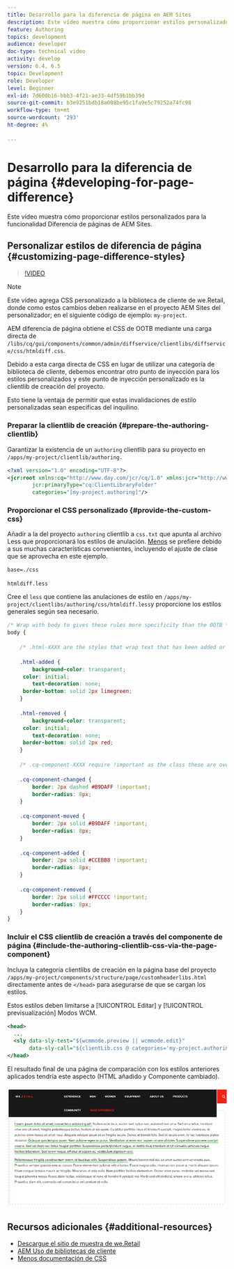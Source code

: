 ```yaml
---
title: Desarrollo para la diferencia de página en AEM Sites
description: Este vídeo muestra cómo proporcionar estilos personalizados para la funcionalidad Diferencia de páginas de AEM Sites.
feature: Authoring
topics: development
audience: developer
doc-type: technical video
activity: develop
version: 6.4, 6.5
topic: Development
role: Developer
level: Beginner
exl-id: 7d600b16-bbb3-4f21-ae33-4df59b1bb39d
source-git-commit: b3e9251bdb18a008be95c1fa9e5c79252a74fc98
workflow-type: tm+mt
source-wordcount: '293'
ht-degree: 4%

---
```


# Desarrollo para la diferencia de página {#developing-for-page-difference}

Este vídeo muestra cómo proporcionar estilos personalizados para la funcionalidad Diferencia de páginas de AEM Sites.

## Personalizar estilos de diferencia de página {#customizing-page-difference-styles}

>[!VIDEO](https://video.tv.adobe.com/v/18871?quality=12&learn=on)

>[!NOTE]
>
>Este vídeo agrega CSS personalizado a la biblioteca de cliente de we.Retail, donde como estos cambios deben realizarse en el proyecto AEM Sites del personalizador; en el siguiente código de ejemplo: `my-project`.

AEM diferencia de página obtiene el CSS de OOTB mediante una carga directa de `/libs/cq/gui/components/common/admin/diffservice/clientlibs/diffservice/css/htmldiff.css`.

Debido a esta carga directa de CSS en lugar de utilizar una categoría de biblioteca de cliente, debemos encontrar otro punto de inyección para los estilos personalizados y este punto de inyección personalizado es la clientlib de creación del proyecto.

Esto tiene la ventaja de permitir que estas invalidaciones de estilo personalizadas sean específicas del inquilino.

### Preparar la clientlib de creación {#prepare-the-authoring-clientlib}

Garantizar la existencia de un `authoring` clientlib para su proyecto en `/apps/my-project/clientlib/authoring.`

```xml
<?xml version="1.0" encoding="UTF-8"?>
<jcr:root xmlns:cq="http://www.day.com/jcr/cq/1.0" xmlns:jcr="http://www.jcp.org/jcr/1.0"
        jcr:primaryType="cq:ClientLibraryFolder"
        categories="[my-project.authoring]"/>
```

### Proporcionar el CSS personalizado {#provide-the-custom-css}

Añadir a la del proyecto `authoring` clientlib a `css.txt` que apunta al archivo Less que proporcionará los estilos de anulación. [Menos](https://lesscss.org/) se prefiere debido a sus muchas características convenientes, incluyendo el ajuste de clase que se aprovecha en este ejemplo.

```shell
base=./css

htmldiff.less
```

Cree el `less` que contiene las anulaciones de estilo en `/apps/my-project/clientlibs/authoring/css/htmldiff.less`y proporcione los estilos generales según sea necesario.

```css
/* Wrap with body to gives these rules more specificity than the OOTB */
body {

    /* .html-XXXX are the styles that wrap text that has been added or removed */

    .html-added {
        background-color: transparent;
     color: initial;
        text-decoration: none;
     border-bottom: solid 2px limegreen;
    }

    .html-removed {
        background-color: transparent;
     color: initial;
        text-decoration: none;
     border-bottom: solid 2px red;
    }

    /* .cq-component-XXXX require !important as the class these are overriding uses it. */

    .cq-component-changed {
        border: 2px dashed #B9DAFF !important;
        border-radius: 8px;
    }
    
    .cq-component-moved {
        border: 2px solid #B9DAFF !important;
        border-radius: 8px;
    }

    .cq-component-added {
        border: 2px solid #CCEBB8 !important;
        border-radius: 8px;
    }

    .cq-component-removed {
        border: 2px solid #FFCCCC !important;
        border-radius: 8px;
    }
}
```

### Incluir el CSS clientlib de creación a través del componente de página {#include-the-authoring-clientlib-css-via-the-page-component}

Incluya la categoría clientlibs de creación en la página base del proyecto `/apps/my-project/components/structure/page/customheaderlibs.html` directamente antes de `</head>` para asegurarse de que se cargan los estilos.

Estos estilos deben limitarse a [!UICONTROL Editar] y [!UICONTROL previsualización] Modos WCM.

```xml
<head>
  ...
  <sly data-sly-test="${wcmmode.preview || wcmmode.edit}" 
       data-sly-call="${clientLib.css @ categories='my-project.authoring'}"/>
</head>
```

El resultado final de una página de comparación con los estilos anteriores aplicados tendría este aspecto (HTML añadido y Componente cambiado).

![Diferencia de página](assets/page-diff.png)

## Recursos adicionales {#additional-resources}

* [Descargue el sitio de muestra de we.Retail](https://github.com/Adobe-Marketing-Cloud/aem-sample-we-retail/releases)
* [AEM Uso de bibliotecas de cliente](https://helpx.adobe.com/es/experience-manager/6-5/sites/developing/using/clientlibs.html)
* [Menos documentación de CSS](https://lesscss.org/)
